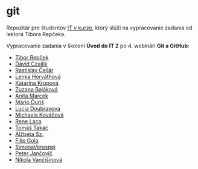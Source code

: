 # git
Repozitár pre študentov [IT v kurze](https://www.itvkurze.sk/), ktorý slúži na vypracovanie zadania od lektora Tibora Repčeka.

Vypracovanie zadania v školení **Úvod do IT 2** po 4. webinári **Git a GitHub**:

- [Tibor Repček](https://github.com/tiborepcek)
- [Dávid Czajlik](https://github.com/Cajlo89)
- [Rastislav Čellár](https://github.com/Marrr2)
- [Lenka Horváthová](https://github.com/lenkahorv)
- [Katarína Krupová](https://github.com/22kate)
- [Zuzana Bajáková](https://github.com/thezuz8)
- [Anita Marcek](https://github.com/AnitaMarcek)
- [Mário Ďuriš](https://github.com/MarioDuris)
- [Lucia Doubravova](https://github.com/LuciaDoub)
- [Michaela Kováčová](https://github.com/myshellsmith)
- [Rene Laca](https://github.com/renelaca)
- [Tomáš Takáč](https://github.com/TomTeki)
- [Alžbeta Sz.](https://github.com/BettySz)
- [Filip Gola](https://github.com/filip-gola)
- [SimonaVerespej](https://github.com/simonaverespej)
- [Peter Jančovič](https://github.com/peterjancovic)
- [Nikola Vančišinová](https://github.com/Nikola109)